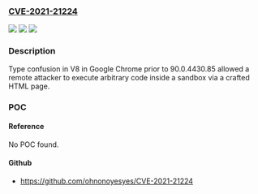### [CVE-2021-21224](https://cve.mitre.org/cgi-bin/cvename.cgi?name=CVE-2021-21224)
![](https://img.shields.io/static/v1?label=Product&message=Chrome&color=blue)
![](https://img.shields.io/static/v1?label=Version&message=%3C%2090.0.4430.85%20&color=brighgreen)
![](https://img.shields.io/static/v1?label=Vulnerability&message=Type%20Confusion&color=brighgreen)

### Description

Type confusion in V8 in Google Chrome prior to 90.0.4430.85 allowed a remote attacker to execute arbitrary code inside a sandbox via a crafted HTML page.

### POC

#### Reference
No POC found.

#### Github
- https://github.com/ohnonoyesyes/CVE-2021-21224

